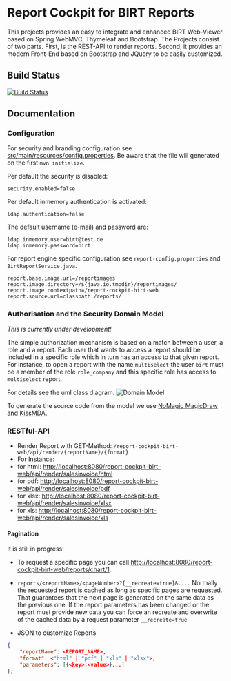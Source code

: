 # Report Cockpit for BIRT Reports

This projects provides an easy to integrate and enhanced BIRT Web-Viewer based on Spring WebMVC, Thymeleaf and Bootstrap. The Projects consist of two parts. First, is the REST-API to render reports. Second, it provides an modern Front-End based on Bootstrap and JQuery to be easily customized.

## Build Status

[![Build Status](https://travis-ci.org/interseroh/report-cockpit-birt-web.svg?branch=master)](https://travis-ci.org/interseroh/report-cockpit-birt-web)


## Documentation


### Configuration

For security and branding configuration see [src/main/resources/config.properties](https://github.com/interseroh/report-cockpit-birt-web/blob/master/src/main/resources/config.properties_example). Be aware that the file will generated on the first `mvn initialize`.

Per default the security is disabled:
```
security.enabled=false
```

Per default inmemory authentication is activated:
```
ldap.authentication=false
```
The default username (e-mail) and password are:
```
ldap.inmemory.user=birt@test.de
ldap.inmemory.password=birt
```

For report engine specific configuration see `report-config.properties` and `BirtReportService.java`.

```
report.base.image.url=/reportimages
report.image.directory=/${java.io.tmpdir}/reportimages/
report.image.contextpath=/report-cockpit-birt-web
report.source.url=classpath:/reports/
```

### Authorisation and the Security Domain Model

*This is currently under development!*

The simple authorization mechanism is based on a match between a user, a role and a report. Each user that wants to access a report should be included in a specific role which in turn has an access to that given report. For instance, to open a report with the name `multiselect` the user `birt` must be a member of the role `role_company` and this specific role has access to `multiselect` report. 

For details see the uml class diagram.
![Domain Model](https://github.com/interseroh/report-cockpit-birt-web/blob/master/src/main/resources/model/report-cockpit-birt.jpg)

To generate the source code from the model we use [NoMagic MagicDraw](http://www.nomagic.com/products/magicdraw.html) and [KissMDA](http://www.kissmda.org).

### RESTful-API

- Render Report with GET-Method: `/report-cockpit-birt-web/api/render/{reportName}/{format}`
- For Instance:
 - for html: [http://localhost:8080/report-cockpit-birt-web/api/render/salesinvoice/html](http://localhost:8080/report-cockpit-birt-web/api/render/salesinvoice/html)
 - for pdf:
 [http://localhost:8080/report-cockpit-birt-web/api/render/salesinvoice/pdf](http://localhost:8080/report-cockpit-birt-web/api/render/salesinvoice/pdf)
 - for xlsx:
 [http://localhost:8080/report-cockpit-birt-web/api/render/salesinvoice/xlsx](http://localhost:8080/report-cockpit-birt/api/render/salesinvoice/xlsx)
 - for xls:
 [http://localhost:8080/report-cockpit-birt-web/api/render/salesinvoice/xls](http://localhost:8080/report-cockpit-birt-web/api/render/salesinvoice/xls)


#### Pagination
  It is still in progress!
  
  - To request a specific page you can call [http://localhost:8080/report-cockpit-birt-web/reports/chart/1](http://localhost:8080/report-cockpit-birt-web/reports/chart/1).
  - `reports/<reportName>/<pageNumber>?[__recreate=true]&....`
  Normally the requested report is cached as long as specific pages are requested. That guarantees that the next page is generated on the same data as the previous one. 
  If the report parameters has been changed or the report must provide new data you can force an recreate and overwrite of the cached data by a request parameter `__recreate=true`  
  
- JSON to customize Reports
```json
{
    "reportName": <REPORT_NAME>,
    "format": <"html" | "pdf" | "xls" | "xlsx">,
    "parameters": [{<key>:<value>}...]
};
```
